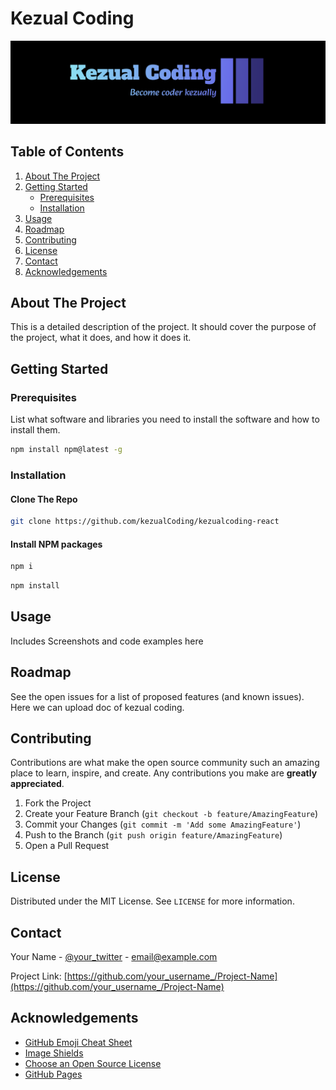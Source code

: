 # Kezual Coding

![Project Image](./readmeAssets/banner.png)

## Table of Contents

1. [About The Project](#about-the-project)
2. [Getting Started](#getting-started)
    - [Prerequisites](#prerequisites)
    - [Installation](#installation)
3. [Usage](#usage)
4. [Roadmap](#roadmap)
5. [Contributing](#contributing)
6. [License](#license)
7. [Contact](#contact)
8. [Acknowledgements](#acknowledgements)

## About The Project

This is a detailed description of the project. It should cover the purpose of the project, what it does, and how it does it.

## Getting Started

### Prerequisites

List what software and libraries you need to install the software and how to install them.

```bash
npm install npm@latest -g

```
### Installation 

#### Clone The Repo

```bash 
git clone https://github.com/kezualCoding/kezualcoding-react
```

#### Install NPM packages
```bash
npm i
```
```bash
npm install
```

## Usage 
Includes Screenshots and code examples here 

## Roadmap
See the open issues for a list of proposed features (and known issues).
Here we can upload doc of kezual coding.

## Contributing 

Contributions are what make the open source community such an amazing place to learn, inspire, and create. Any contributions you make are **greatly appreciated**.

1. Fork the Project
2. Create your Feature Branch (`git checkout -b feature/AmazingFeature`)
3. Commit your Changes (`git commit -m 'Add some AmazingFeature'`)
4. Push to the Branch (`git push origin feature/AmazingFeature`)
5. Open a Pull Request

## License

Distributed under the MIT License. See `LICENSE` for more information.

## Contact

Your Name - [@your_twitter](https://twitter.com/your_twitter) - email@example.com

Project Link: [https://github.com/your_username_/Project-Name](https://github.com/your_username_/Project-Name)

## Acknowledgements

* [GitHub Emoji Cheat Sheet](https://www.webpagefx.com/tools/emoji-cheat-sheet)
* [Image Shields](https://shields.io)
* [Choose an Open Source License](https://choosealicense.com)
* [GitHub Pages](https://pages.github.com)


